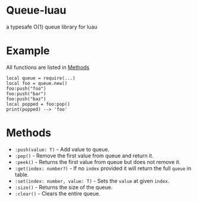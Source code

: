 # Queue-luau
a typesafe O(1) queue library for luau
# Example
All functions are listed in [Methods](https://github.com/daolgierd/Queue-luau?tab=readme-ov-file#methods)
```luau
local queue = require(...)
local foo = queue.new()
foo:push("foo")
foo:push("bar")
foo:push("baz")
local popped = foo:pop()
print(popped) --> 'foo'
```
# Methods
- `:push(value: T)` - Add value to queue.
- `:pop()` - Remove the first value from queue and return it.
- `:peek()` - Returns the first value from queue but does not remove it.
- `:get(index: number?)` - If no `index` provided it will return the full `queue` in table.
- `:set(index: number, value: T)` - Sets the `value` at given `index`.
- `:size()` - Returns the size of the queue.
- `:clear()` - Clears the entire queue.
